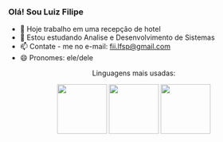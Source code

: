 ### Olá! Sou Luiz Filipe

- 🔭 Hoje trabalho em uma recepção de hotel
- 🌱 Estou estudando Analise e Desenvolvimento de Sistemas
- 📫 Contate - me no e-mail: fii.lfsp@gmail.com
- 😄 Pronomes: ele/dele

<div align="center">
  <p>Linguagens mais usadas:</p>
  <link rel="stylesheet" href="https://cdn.jsdelivr.net/gh/devicons/devicon@v2.14.0/devicon.min.css">
  <img src="https://cdn.jsdelivr.net/gh/devicons/devicon/icons/html5/html5-original.svg" height="100px" width="100px"/>
  <img src="https://cdn.jsdelivr.net/gh/devicons/devicon/icons/css3/css3-original.svg" height="100px" width="100px"/>    
  <img src="https://cdn.jsdelivr.net/gh/devicons/devicon/icons/javascript/javascript-original.svg" height="100px" width="100px" />
  </div>
